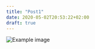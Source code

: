 ```yaml
---
title: "Post1"
date: 2020-05-02T20:53:22+02:00
draft: true
---
```


![Example image](/images/icon.svg)

